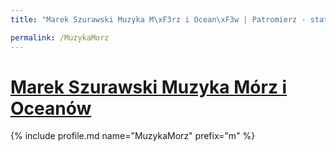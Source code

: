 ```yaml
---
title: "Marek Szurawski Muzyka M\xF3rz i Ocean\xF3w | Patromierz - statystyki Patronite.pl"

permalink: /MuzykaMorz
---
```


# [Marek Szurawski Muzyka Mórz i Oceanów](https://patronite.pl/MuzykaMorz)

{% include profile.md name="MuzykaMorz" prefix="m" %}
